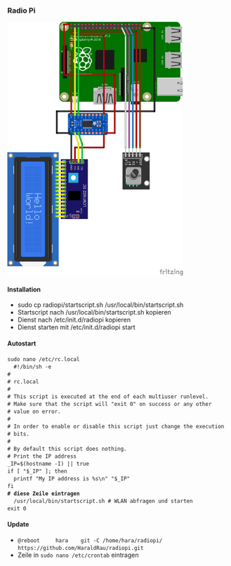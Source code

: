 <h3>Radio Pi</h3>

<img src="bilder/RadioPiKY040_Steckplatine.png" width="400">

<h4>Installation</h4>
<ul>
<li>sudo cp radiopi/startscript.sh /usr/local/bin/startscript.sh</li>
<li>Startscript nach /usr/local/bin/startscript.sh kopieren</li>
<li>Dienst nach /etc/init.d/radiopi kopieren</li>
<li>Dienst starten mit /etc/init.d/radiopi start</li>  
</ul>
<h4>Autostart</h4>
<code>sudo nano /etc/rc.local</code>
<code>
  #!/bin/sh -e
#
# rc.local
#
# This script is executed at the end of each multiuser runlevel.
# Make sure that the script will "exit 0" on success or any other
# value on error.
#
# In order to enable or disable this script just change the execution
# bits.
#
# By default this script does nothing.
# Print the IP address
_IP=$(hostname -I) || true
if [ "$_IP" ]; then
  printf "My IP address is %s\n" "$_IP"
fi
<b># diese Zeile eintragen</b>
  /usr/local/bin/startscript.sh # WLAN abfragen und starten
exit 0
</code>
<h4>Update</h4>
<ul>
  <li><code>@reboot		hara	git -C /home/hara/radiopi/ https://github.com/HaraldRau/radiopi.git</code></li>
  <li>Zeile in <code>sudo nano /etc/crontab</code> eintragen</li>
</ul>
